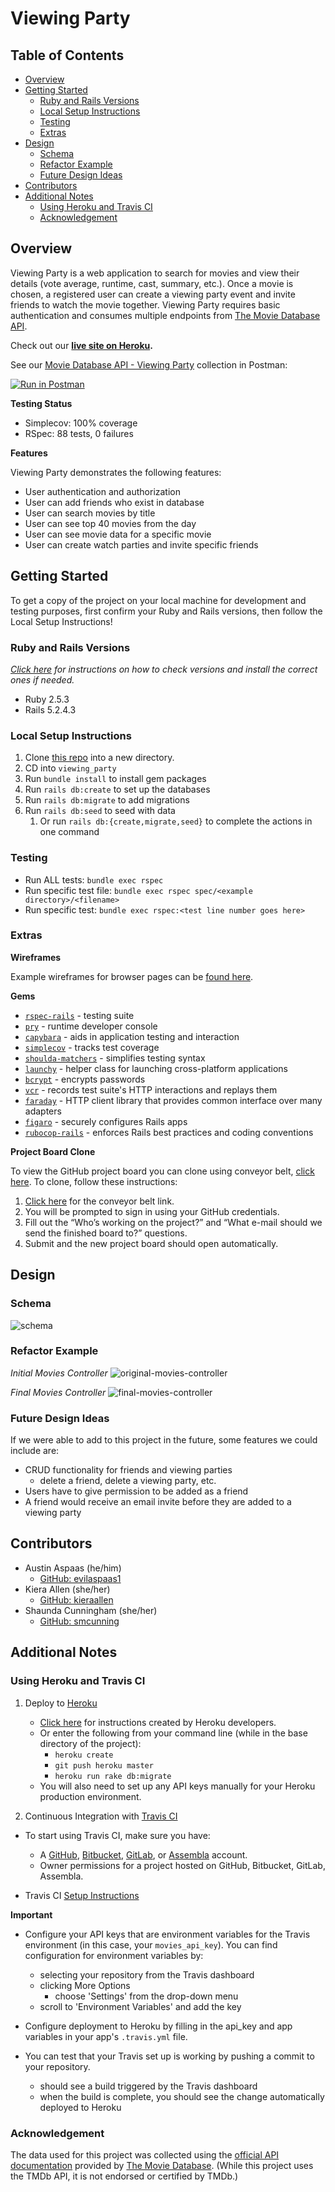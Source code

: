 # Viewing Party

## Table of Contents
- [Overview](#overview)
- [Getting Started](#getting-started)
    - [Ruby and Rails Versions](#ruby-and-rails-versions)
    - [Local Setup Instructions](#local-setup-instructions)
    - [Testing](#testing)
    - [Extras](#extras)
- [Design](#design)
    - [Schema](#schema)
    - [Refactor Example](#refactor-example)
    - [Future Design Ideas](#future-design-ideas)
- [Contributors](#contributors)
- [Additional Notes](#additional-notes)
    - [Using Heroku and Travis CI](#using-heroku-and-travis-CI)
    - [Acknowledgement](#acknowledgement)

## Overview
Viewing Party is a web application to search for movies and view their details (vote average, runtime, cast, summary, etc.). Once a movie is chosen, a registered user can create a viewing party event and invite friends to watch the movie together. Viewing Party requires basic authentication and consumes multiple endpoints from [The Movie Database API](https://www.themoviedb.org/documentation/api).

Check out our **[live site on Heroku](https://lit-waters-75295.herokuapp.com/).**

See our [Movie Database API - Viewing Party](https://www.postman.com/collections/19c0ddf08b87ea29f63d) collection in Postman:

[![Run in Postman](https://run.pstmn.io/button.svg)](https://app.getpostman.com/run-collection/19c0ddf08b87ea29f63d)

**Testing Status**
- Simplecov: 100% coverage
- RSpec:  88 tests, 0 failures

 **Features**
 
 Viewing Party demonstrates the following features: 
 - User authentication and authorization
 - User can add friends who exist in database
 - User can search movies by title
 - User can see top 40 movies from the day
 - User can see movie data for a specific movie
 - User can create watch parties and invite specific friends

## Getting Started
To get a copy of the project on your local machine for development and testing purposes, first confirm your Ruby and Rails versions, then follow the Local Setup Instructions!

### Ruby and Rails Versions
_[Click here](https://backend.turing.io/module3/misc/ruby_and_rails_versions) for instructions on how to check versions and install the correct ones if needed._ 

- Ruby 2.5.3
- Rails 5.2.4.3

### Local Setup Instructions

1. Clone [this repo](https://github.com/KieraAllen/viewing_party) into a new directory.
1. CD into `viewing_party`
1. Run `bundle install` to install gem packages 
1. Run `rails db:create` to set up the databases
1. Run `rails db:migrate` to add migrations
1. Run `rails db:seed` to seed with data
    1. Or run `rails db:{create,migrate,seed}` to complete the actions in one command

### Testing
- Run ALL tests: `bundle exec rspec`
- Run specific test file: `bundle exec rspec spec/<example directory>/<filename>`
- Run specific test: `bundle exec rspec:<test line number goes here>`

### Extras

**Wireframes**

Example wireframes for browser pages can be [found here](https://backend.turing.io/module3/projects/viewing_party/wireframes).
 
**Gems** 

- [`rspec-rails`](https://github.com/rspec/rspec-rails) - testing suite
- [`pry`](https://github.com/pry/pry) - runtime developer console
- [`capybara`](https://github.com/teamcapybara/capybara) - aids in application testing and interaction 
- [`simplecov`](https://github.com/simplecov-ruby/simplecov) - tracks test coverage
- [`shoulda-matchers`](https://github.com/thoughtbot/shoulda-matchers) - simplifies testing syntax
- [`launchy`](https://rubygems.org/gems/launchy/versions/2.5.0) - helper class for launching cross-platform applications
- [`bcrypt`](https://github.com/codahale/bcrypt-ruby) - encrypts passwords
- [`vcr`](https://github.com/vcr/vcr) - records test suite's HTTP interactions and replays them
- [`faraday`](https://github.com/lostisland/faraday) - HTTP client library that provides common interface over many adapters
- [`figaro`](https://github.com/laserlemon/figaro) - securely configures Rails apps
- [`rubocop-rails`](https://github.com/rubocop-hq/rubocop-rails) - enforces Rails best practices and coding conventions

**Project Board Clone**

To view the GitHub project board you can clone using conveyor belt, [click here](https://github.com/turingschool-examples/viewing_party/projects/1). To clone, follow these instructions:

1. [Click here](https://conveyorbelt.herokuapp.com/projects/oMq25tjQk1ec/clones/new) for the conveyor belt link.
1. You will be prompted to sign in using your GitHub credentials.
1. Fill out the “Who’s working on the project?” and “What e-mail should we send the finished board to?” questions.
1. Submit and the new project board should open automatically.

## Design

### Schema

![schema](https://i.ibb.co/T4Jwckx/vp-schema.png)

### Refactor Example

_Initial Movies Controller_
![original-movies-controller](https://user-images.githubusercontent.com/46658858/101684579-e084d480-3a23-11eb-8e89-f623943e1288.png)

_Final Movies Controller_
![final-movies-controller](https://user-images.githubusercontent.com/46658858/101723801-45631d80-3a6a-11eb-897a-08d44cf432cf.png)

### Future Design Ideas
If we were able to add to this project in the future, some features we could include are:
- CRUD functionality for friends and viewing parties
    - delete a friend, delete a viewing party, etc.
- Users have to give permission to be added as a friend  
- A friend would receive an email invite before they are added to a viewing party

## Contributors
- Austin Aspaas (he/him)
  - [GitHub: evilaspaas1](https://github.com/evilaspaas1)
- Kiera Allen (she/her)
  - [GitHub: kieraallen](https://github.com/KieraAllen)
- Shaunda Cunningham (she/her)
  - [GitHub: smcunning](https://github.com/smcunning)
  
## Additional Notes

### Using Heroku and Travis CI
1. Deploy to [Heroku](https://signup.heroku.com/login)
    - [Click here](https://devcenter.heroku.com/articles/getting-started-with-rails5#deploy-your-application-to-heroku) for instructions created by Heroku developers.
    - Or enter the following from your command line (while in the base directory of the project):
        - `heroku create`
        - `git push heroku master`
        - `heroku run rake db:migrate`
    - You will also need to set up any API keys manually for your Heroku production environment.

1. Continuous Integration with [Travis CI](https://travis-ci.com/signup)

- To start using Travis CI, make sure you have:
    - A [GitHub](https://github.com/), [Bitbucket](https://bitbucket.org/), [GitLab](https://about.gitlab.com/), or [Assembla](https://www.assembla.com/) account.
    - Owner permissions for a project hosted on GitHub, Bitbucket, GitLab, Assembla.

- Travis CI [Setup Instructions](https://docs.travis-ci.com/user/tutorial/?utm_source=help-page&utm_medium=travisweb#to-get-started-with-travis-ci-using-github)

**Important**
- Configure your API keys that are environment variables for the Travis environment (in this case, your `movies_api_key`). You can find configuration for environment variables by:
    - selecting your repository from the Travis dashboard
    - clicking More Options
        - choose 'Settings' from the drop-down menu
    - scroll to 'Environment Variables' and add the key

- Configure deployment to Heroku by filling in the api_key and app variables in your app's `.travis.yml` file.

- You can test that your Travis set up is working by pushing a commit to your repository.
    - should see a build triggered by the Travis dashboard
    - when the build is complete, you should see the change automatically deployed to Heroku

### Acknowledgement
The data used for this project was collected using the [official API documentation](https://developers.themoviedb.org/3/getting-started/introduction) provided by [The Movie Database](https://www.themoviedb.org/).
(While this project uses the TMDb API, it is not endorsed or certified by TMDb.)
